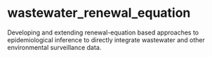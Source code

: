# wastewater_renewal_equation
Developing and extending renewal-equation based approaches to epidemiological inference to directly integrate wastewater and other environmental surveillance data.
